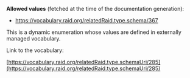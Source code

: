 



**Allowed values** (fetched at the time of the documentation generation):

* https://vocabulary.raid.org/relatedRaid.type.schema/367


This is a dynamic enumeration whose values are defined in externally managed vocabulary. 

Link to the vocabulary:

[https://vocabulary.raid.org/relatedRaid.type.schemaUri/285](https://vocabulary.raid.org/relatedRaid.type.schemaUri/285)









